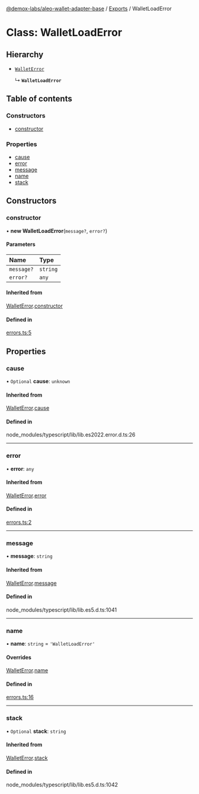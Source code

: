 [@demox-labs/aleo-wallet-adapter-base](../README.md) / [Exports](../modules.md) / WalletLoadError

# Class: WalletLoadError

## Hierarchy

- [`WalletError`](WalletError.md)

  ↳ **`WalletLoadError`**

## Table of contents

### Constructors

- [constructor](WalletLoadError.md#constructor)

### Properties

- [cause](WalletLoadError.md#cause)
- [error](WalletLoadError.md#error)
- [message](WalletLoadError.md#message)
- [name](WalletLoadError.md#name)
- [stack](WalletLoadError.md#stack)

## Constructors

### constructor

• **new WalletLoadError**(`message?`, `error?`)

#### Parameters

| Name | Type |
| :------ | :------ |
| `message?` | `string` |
| `error?` | `any` |

#### Inherited from

[WalletError](WalletError.md).[constructor](WalletError.md#constructor)

#### Defined in

[errors.ts:5](https://github.com/demox-labs/leo-wallet-adapter/blob/4e84099/packages/core/base/errors.ts#L5)

## Properties

### cause

• `Optional` **cause**: `unknown`

#### Inherited from

[WalletError](WalletError.md).[cause](WalletError.md#cause)

#### Defined in

node_modules/typescript/lib/lib.es2022.error.d.ts:26

___

### error

• **error**: `any`

#### Inherited from

[WalletError](WalletError.md).[error](WalletError.md#error)

#### Defined in

[errors.ts:2](https://github.com/demox-labs/leo-wallet-adapter/blob/4e84099/packages/core/base/errors.ts#L2)

___

### message

• **message**: `string`

#### Inherited from

[WalletError](WalletError.md).[message](WalletError.md#message)

#### Defined in

node_modules/typescript/lib/lib.es5.d.ts:1041

___

### name

• **name**: `string` = `'WalletLoadError'`

#### Overrides

[WalletError](WalletError.md).[name](WalletError.md#name)

#### Defined in

[errors.ts:16](https://github.com/demox-labs/leo-wallet-adapter/blob/4e84099/packages/core/base/errors.ts#L16)

___

### stack

• `Optional` **stack**: `string`

#### Inherited from

[WalletError](WalletError.md).[stack](WalletError.md#stack)

#### Defined in

node_modules/typescript/lib/lib.es5.d.ts:1042
